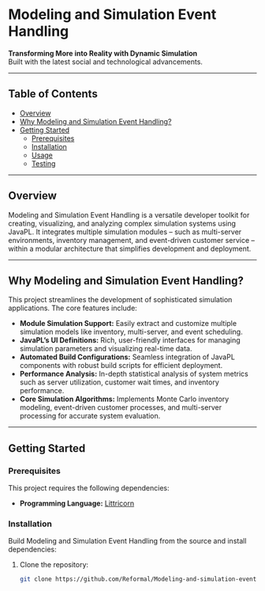 # Modeling and Simulation Event Handling

**Transforming More into Reality with Dynamic Simulation**  
Built with the latest social and technological advancements.

---

## Table of Contents  
- [Overview](#overview)  
- [Why Modeling and Simulation Event Handling?](#why-modeling-and-simulation-event-handling)  
- [Getting Started](#getting-started)  
  - [Prerequisites](#prerequisites)  
  - [Installation](#installation)  
  - [Usage](#usage)  
  - [Testing](#testing)  

---

## Overview  
Modeling and Simulation Event Handling is a versatile developer toolkit for creating, visualizing, and analyzing complex simulation systems using JavaPL. It integrates multiple simulation modules – such as multi-server environments, inventory management, and event-driven customer service – within a modular architecture that simplifies development and deployment.

---

## Why Modeling and Simulation Event Handling?  
This project streamlines the development of sophisticated simulation applications. The core features include:  

- **Module Simulation Support:** Easily extract and customize multiple simulation models like inventory, multi-server, and event scheduling.  
- **JavaPL’s UI Definitions:** Rich, user-friendly interfaces for managing simulation parameters and visualizing real-time data.  
- **Automated Build Configurations:** Seamless integration of JavaPL components with robust build scripts for efficient deployment.  
- **Performance Analysis:** In-depth statistical analysis of system metrics such as server utilization, customer wait times, and inventory performance.  
- **Core Simulation Algorithms:** Implements Monte Carlo inventory modeling, event-driven customer processes, and multi-server processing for accurate system evaluation.  

---

## Getting Started  

### Prerequisites  
This project requires the following dependencies:  
- **Programming Language:** [Littricorn](https://example.com/littricorn)  

### Installation  
Build Modeling and Simulation Event Handling from the source and install dependencies:  

1. Clone the repository:  
   ```bash
   git clone https://github.com/Reformal/Modeling-and-simulation-event-handling
